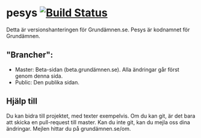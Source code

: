 # pesys [![Build Status](https://travis-ci.org/Grundamnen-SE/pesys.svg?branch=master)](https://travis-ci.org/Grundamnen-SE/pesys)
Detta är versionshanteringen för Grundämnen.se. Pesys är kodnamnet för Grundämnen.

## "Brancher":

* Master: Beta-sidan (beta.grundämnen.se). Alla ändringar går först genom denna sida.
* Public: Den publika sidan.

## Hjälp till
Du kan bidra till projektet, med texter exempelvis. Om du kan git, är det bara att skicka en pull-request till master. Kan du inte git, kan du mejla oss dina ändringar. Mejlen hittar du på grundämnen.se/om.

